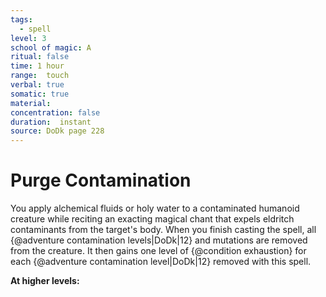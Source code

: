 ```yaml
---
tags:
  - spell
level: 3
school of magic: A
ritual: false
time: 1 hour
range:  touch
verbal: true
somatic: true
material: 
concentration: false
duration:  instant
source: DoDk page 228
---
```

# Purge Contamination
You apply alchemical fluids or holy water to a contaminated humanoid creature while reciting an exacting magical chant that expels eldritch contaminants from the target's body. When you finish casting the spell, all {@adventure contamination levels|DoDk|12} and mutations are removed from the creature. It then gains one level of {@condition exhaustion} for each {@adventure contamination level|DoDk|12} removed with this spell.

**At higher levels:** 